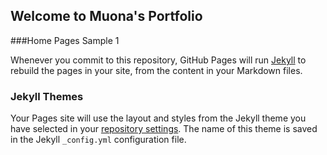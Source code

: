 ## Welcome to Muona's Portfolio

###Home Pages Sample 1 

Whenever you commit to this repository, GitHub Pages will run [Jekyll](https://jekyllrb.com/) to rebuild the pages in your site, from the content in your Markdown files.


### Jekyll Themes

Your Pages site will use the layout and styles from the Jekyll theme you have selected in your [repository settings](https://github.com/MGMals/WebsitesPortfolio/settings/pages). The name of this theme is saved in the Jekyll `_config.yml` configuration file.

